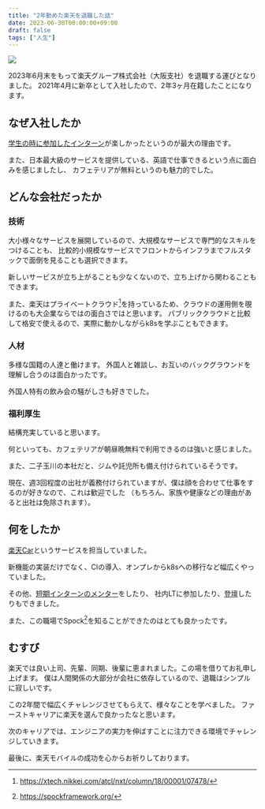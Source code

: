 ```yaml
---
title: "2年勤めた楽天を退職した話"
date: 2023-06-30T00:00:00+09:00
draft: false
tags: ["人生"]
---
```


![](/img/blog/rakuten_osaka_office.jpg)

2023年6月末をもって楽天グループ株式会社（大阪支社）を退職する運びとなりました。
2021年4月に新卒として入社したので、2年3ヶ月在籍したことになります。

## なぜ入社したか

[学生の時に参加したインターン](/blog/rakuten/)が楽しかったというのが最大の理由です。

また、日本最大級のサービスを提供している、英語で仕事できるという点に面白みを感じましたし、
カフェテリアが無料というのも魅力的でした。

## どんな会社だったか

### 技術

大小様々なサービスを展開しているので、大規模なサービスで専門的なスキルをつけることも、
比較的小規模なサービスでフロントからインフラまでフルスタックで面倒を見ることも選択できます。

新しいサービスが立ち上がることも少なくないので、立ち上げから関わることもできます。

また、楽天はプライベートクラウド[^1]を持っているため、クラウドの運用側を覗けるのも大企業ならではの面白さではと思います。
パブリッククラウドと比較して格安で使えるので、実際に動かしながらk8sを学ぶこともできます。

### 人材

多様な国籍の人達と働けます。
外国人と雑談し、お互いのバックグラウンドを理解し合うのは面白かったです。

外国人特有の飲み会の騒がしさも好きでした。

### 福利厚生

結構充実していると思います。

何といっても、カフェテリアが朝昼晩無料で利用できるのは強いと感じました。

また、二子玉川の本社だと、ジムや託児所も備え付けられているそうです。

現在、週3回程度の出社が義務付けられていますが、僕は顔を合わせて仕事をするのが好きなので、これは歓迎でした
（もちろん、家族や健康などの理由があると出社は免除されます）。

## 何をしたか

[楽天Car](https://car.rakuten.co.jp/)というサービスを担当していました。

新機能の実装だけでなく、CIの導入、オンプレからk8sへの移行など幅広くやっていました。

その他、[短期インターンのメンター](https://commerce-engineer.rakuten.careers/entry/workstyle/0025)をしたり、
社内LTに参加したり、[登壇](/blog/jjug_ccc_2023_spring/)したりもできました。

また、この職場でSpock[^2]を知ることができたのはとても良かったです。

## むすび

楽天では良い上司、先輩、同期、後輩に恵まれました。この場を借りてお礼申し上げます。
僕は人間関係の大部分が会社に依存しているので、退職はシンプルに寂しいです。

この2年間で幅広くチャレンジさせてもらえて、様々なことを学べました。
ファーストキャリアに楽天を選んで良かったなと思います。

次のキャリアでは、エンジニアの実力を伸ばすことに注力できる環境でチャレンジしていきます。

最後に、楽天モバイルの成功を心からお祈りしております。

[^1]: https://xtech.nikkei.com/atcl/nxt/column/18/00001/07478/
[^2]: https://spockframework.org/
